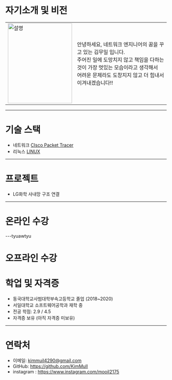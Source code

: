 # 자기소개 및 비전
<table>
  <tr>
    <td><img src="https://github.com/user-attachments/assets/3c4872de-ff90-4066-901e-a4c315a21c92" alt="설명" width="200" height="250"></td>
    <td>안녕하세요, 네트워크 엔지니어의 꿈을 꾸고 있는 김무일 입니다.<br>
         주어진 일에 도망치지 않고 책임을 다하는 것이 가장 멋있는 모습이라고 생각해서<br>
        어려운 문제라도 도창지지 않고 더 힘내서 이겨내겠습니다!!</td>
  </tr>
</table>

---


# 기술 스택

- 네트워크 [CIsco Packet Tracer](https://github.com/KimMuil/KimMuil_Portfolio/blob/main/Network.md)
- 리눅스 [LINUX](https://github.com/KimMuil/KimMuil_Portfolio/blob/main/LINUX)

---

# 프로젝트

- LG화학 사내망 구조 연결
  

---


# 온라인 수강

---tyuawtyu

# 오프라인 수강



# 학업 및 자격증
- 동국대학교사범대학부속고등학교 졸업 (2018~2020)
- 서일대학교 소프트웨어공학과 재학 중
- 전공 학점: 2.9 / 4.5
- 자격증 보유 (아직 자격증 미보유)


---


# 연락처

- 이메일: kimmuil4290@gmail.com  
- GitHub: https://github.com/KimMuIl
- instagram : https://www.instagram.com/mooil2175
